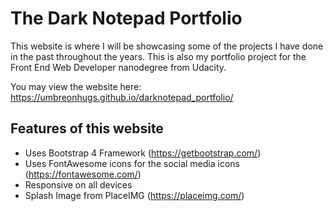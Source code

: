 # The Dark Notepad Portfolio
This website is where I will be showcasing some of the projects I have done in the past throughout the years. This is also my portfolio project for the Front End Web Developer nanodegree from Udacity.

You may view the website here: https://umbreonhugs.github.io/darknotepad_portfolio/

## Features of this website
- Uses Bootstrap 4 Framework (https://getbootstrap.com/)
- Uses FontAwesome icons for the social media icons (https://fontawesome.com/)
- Responsive on all devices
- Splash Image from PlaceIMG (https://placeimg.com/)
